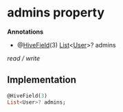 


# admins property







**Annotations**

- @[HiveField](https://pub.dev/documentation/hive/2.2.3/hive/HiveField-class.html)(3)
[List](https://api.flutter.dev/flutter/dart-core/List-class.html)&lt;[User](../../models_user_user_info/User-class.md)>? admins
  
_<span class="feature">read / write</span>_






## Implementation

```dart
@HiveField(3)
List<User>? admins;
```







